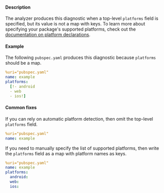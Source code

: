#### Description

The analyzer produces this diagnostic when a top-level `platforms`
field is specified, but its value is not a map with keys.
To learn more about specifying your package's supported platforms,
check out the [documentation on platform declarations](https://dart.dev/tools/pub/pubspec#platforms).

#### Example

The following `pubspec.yaml` produces this diagnostic because `platforms`
should be a map.

```yaml
%uri="pubspec.yaml"
name: example
platforms:
  [!- android
  - web
  - ios!]
```

#### Common fixes

If you can rely on automatic platform detection, then omit the
top-level `platforms` field.

```yaml
%uri="pubspec.yaml"
name: example
```

If you need to manually specify the list of supported platforms, then
write the `platforms` field as a map with platform names as keys.

```yaml
%uri="pubspec.yaml"
name: example
platforms:
  android:
  web:
  ios:
```